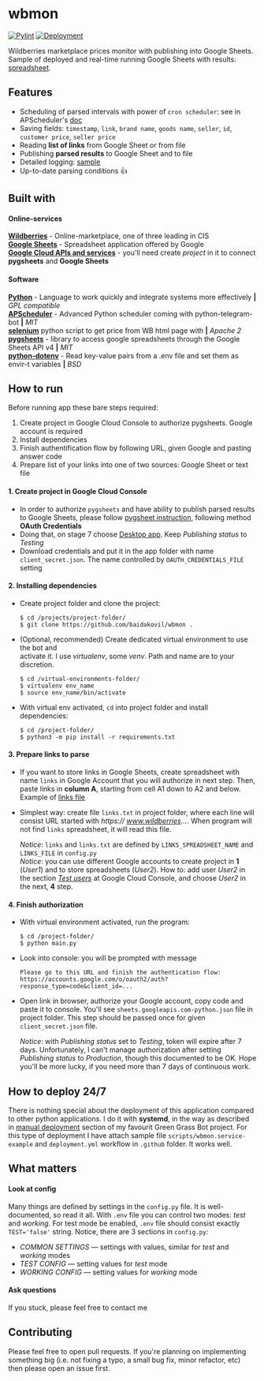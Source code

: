 # wbmon  
[![Pylint](https://github.com/baidakovil/wbmon/actions/workflows/pylint.yml/badge.svg)](https://github.com/baidakovil/wbmon/actions/workflows/pylint.yml)  [![Deployment](https://github.com/baidakovil/wbmon/actions/workflows/deployment.yml/badge.svg)](https://github.com/baidakovil/wbmon/actions/workflows/deployment.yml)

Wildberries marketplace prices monitor with publishing into Google Sheets.   
Sample of deployed and real-time running Google Sheets with results: [spreadsheet].

## Features
* Scheduling of parsed intervals with power of `cron scheduler`: see in APScheduler's [doc]
* Saving fields: `timestamp`, `link`, `brand name`, `goods name`, `seller`, `id`, `customer price`, `seller price`
* Reading **list of links** from Google Sheet or from file
* Publishing **parsed results** to Google Sheet and to file
* Detailed logging: [sample] 
* Up-to-date parsing conditions 👍

## Built with

#### Online-services
**[Wildberries]** - Online-marketplace, one of three leading in CIS  
**[Google Sheets]** - Spreadsheet application offered by Google  
**[Google Cloud APIs and services]** - you'll need create *project* in it to connect **pygsheets** and **Google Sheets** 

#### Software
**[Python]** - Language to work quickly and integrate systems more effectively **|** *GPL compatible*  
**[APScheduler]** - Advanced Python scheduler coming with python-telegram-bot **|** *MIT*  
**[selenium]**  python script to get price from WB html page with **|** *Apache 2*  
**[pygsheets]** - library to access google spreadsheets through the Google Sheets API v4 **|** *MIT*  
**[python-dotenv]** - Read key-value pairs from a .env file and set them as envir-t variables **|** *BSD* 


[doc]: https://apscheduler.readthedocs.io/en/stable/modules/triggers/cron.html#api
[spreadsheet]: https://docs.google.com/spreadsheets/d/1wWehURjMgs6n4GlEl9EEvLRQomgIva5awKEYg2nBnvk/edit?usp=sharing
[sample]: /docs/logger_example.png

[Wildberries]: https://www.wildberries.ru/
[Google Sheets]: https://google.com/sheets
[Google Cloud APIs and services]: https://console.cloud.google.com/apis/

[pygsheets]: https://github.com/nithinmurali/pygsheets
[python-dotenv]: https://pypi.org/project/python-dotenv/
[APScheduler]: https://apscheduler.readthedocs.io/en/3.x/userguide.html  
[Python]: https://www.python.org/
[selenium]: https://pypi.org/project/selenium/

## How to run

Before running app these bare steps required:
1. Create project in Google Cloud Console to authorize pygsheets. Google account is required
2. Install dependencies
3. Finish authentification flow by following URL, given Google and pasting answer code
4. Prepare list of your links into one of two sources: Google Sheet or text file

#### 1. Create project in Google Cloud Console

- In order to authorize `pygsheets` and have ability to publish parsed results to Google Sheets, please follow [pygsheet instruction], following method
**OAuth Credentials**
- Doing that, on stage 7 choose [Desktop app]. Keep *Publishing status* to *Testing*
- Download credentials and put it in the app folder with name `client_secret.json`. The
  name controlled by `OAUTH_CREDENTIALS_FILE` setting

#### 2. Installing dependencies

* Create project folder and clone the project:
    ```
    $ cd /projects/project-folder/
    $ git clone https://github.com/baidakovil/wbmon .
    ```

* (Optional, recommended) Create dedicated virtual environment to use the bot and  
    activate it. I use *virtualenv*, some *venv*. Path and name are to your discretion. 
    ```
    $ cd /virtual-environments-folder/
    $ virtualenv env_name
    $ source env_name/bin/activate
    ```

* With virtual env activated, `cd` into project folder and install dependencies:
    ```
    $ cd /project-folder/
    $ python3 -m pip install -r requirements.txt
    ```

#### 3. Prepare links to parse
- If you want to store links in Google Sheets, create spreadsheet with name `links` in
  Google Account that you will authorize in next step. Then, paste links in **column
  A**, starting from cell A1 down to A2 and below. Example of [links file]
- Simplest way: create file `links.txt` in project folder, where each line will consist URL started with *https:// www.wildberries...*. When program will not find `links` spreadsheet, it will read this file.

    *Notice*: `links` and `links.txt` are defined by `LINKS_SPREADSHEET_NAME` and
    `LINKS_FILE` in `config.py`  
    *Notice*: you can use different Google accounts to create project in **1** (*User1*) and to store spreadsheets (*User2*). How to: add user *User2* in the section *[Test users]* at Google Cloud Console, and choose *User2* in the next, **4** step.

#### 4. Finish authorization
* With virtual environment activated, run the program:
    ```
    $ cd /project-folder/
    $ python main.py
    ```
* Look into console: you will be prompted with message

    ```
    Please go to this URL and finish the authentication flow: https://accounts.google.com/o/oauth2/auth?response_type=code&client_id=...
    ```
* Open link in browser, authorize your Google account, copy code and paste it to console. You'll see `sheets.googleapis.com-python.json` file in project folder. This step should be passed once for given `client_secret.json` file.

    *Notice*: with *Publishing status* set to *Testing*, token will expire after 7 days. Unfortunately, I can't manage authorization after setting *Publishing status* to *Production*, though this documented to be OK. Hope you'll be more lucky, if you need more than 7 days of continuous work.


[Test users]: /docs/test_users.png
[Desktop app]: /docs/oauth_app_type.png
[pygsheet instruction]: https://pygsheets.readthedocs.io/en/stable/authorization.html
[links file]: https://docs.google.com/spreadsheets/d/1iRMm0IiBFxok6jCC_2m1EVyhHbNR_tRsm9La17UOEu4/


## How to deploy 24/7

There is nothing special about the deployment of this application compared to other python applications. I do it with **systemd**, in the way as described in [manual deployment] section of my favourit Green Grass Bot project. For this type of deployment I have attach sample file `scripts/wbmon.service-example` and `deployment.yml` workflow in `.github` folder. It works well.

[manual deployment]: https://github.com/baidakovil/GreenGrassBot#manual-deployment

## What matters

#### Look at config
Many things are defined by settings in the `config.py` file. It is well-documented, so read it all. 
With  `.env` file you can control two modes: *test* and *working*. For test mode be enabled, `.env` file should consist exactly `TEST='false'` string.
Notice, there are 3 sections in `config.py`: 
- *COMMON SETTINGS* — settings with values, similar for *test* and *working* modes
- *TEST CONFIG* — setting values for *test* mode
- *WORKING CONFIG* — setting values for *working* mode 

#### Ask questions
If you stuck, please feel free to contact me

## Contributing

Please feel free to open pull requests. If you're planning on implementing
something big (i.e. not fixing a typo, a small bug fix, minor refactor, etc)
then please open an issue first.
